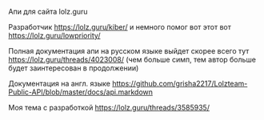 Апи для сайта lolz.guru

Разработчик https://lolz.guru/kiber/ и немного помог вот этот вот https://lolz.guru/lowpriority/

Полная документация апи на русском языке выйдет скорее всего тут https://lolz.guru/threads/4023008/ (чем больше симп, тем автор больше будет заинтересован в продолжении)

Документация на англ. языке https://github.com/grisha2217/Lolzteam-Public-API/blob/master/docs/api.markdown

Моя тема с разработкой https://lolz.guru/threads/3585935/
